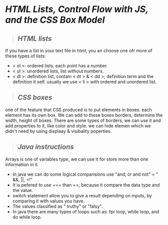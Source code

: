 # *HTML Lists, Control Flow with JS, and the CSS Box Model*

> ## *HTML lists*

If you have a list in your text file in html, you an choose one ofr more of these types of lists:
 - < ol >: ordered lists, each point has a number.
 - < ul >: unordered lists, list without numbers.
 - < dl >: definition list, contain < dt > & < dd >; definition term and the definition it self.
usually we use < li > with ordered and unordered list.

> ## *CSS boxes*
one of the feature that CSS produced is to put elements in boxes.
each element has its own box.
We can add to these boxes borders, determine the width, height of boxes.
There are some types of borders, we can use it and add properties to it, like color and style.
we can hide elemen which we didn't need by using displaay & visibality poperties.

>## *Java instructions*
Arrays is one of variables type, we can use it for store more than one information in it.

- In java we can do some logical comparisions use "and, or and not" = " &&, ||, =!"
- It is pefered to use === than ==, because it compare the data type and the value.
- switch statement allow you to give a result depending on inputs, by comparing it with values you have.
- The values classified as " truthy" or "falsy".
- In java there are many types of loops such as: fpr loop, while loop, and do while loop.
